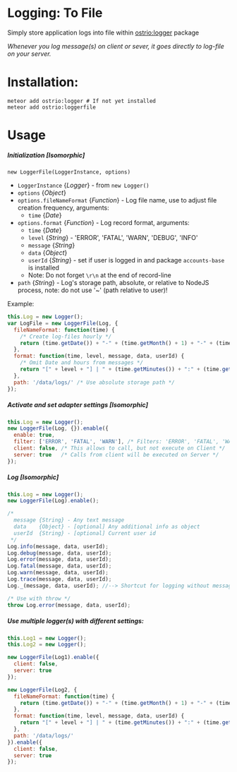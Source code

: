 Logging: To File
========
Simply store application logs into file within [ostrio:logger](https://atmospherejs.com/ostrio/logger) package

*Whenever you log message(s) on client or sever, it goes directly to log-file on your server.*

Installation:
========
```shell
meteor add ostrio:logger # If not yet installed
meteor add ostrio:loggerfile
```

Usage
========
##### Initialization [*Isomorphic*]
`new LoggerFile(LoggerInstance, options)`
 - `LoggerInstance` {*Logger*} - from `new Logger()`
 - `options` {*Object*}
 - `options.fileNameFormat` {*Function*} - Log file name, use to adjust file creation frequency, arguments:
   - `time` {*Date*}
 - `options.format` {*Function*} - Log record format, arguments:
   - `time` {*Date*}
   - `level` {*String*} - 'ERROR', 'FATAL', 'WARN', 'DEBUG', 'INFO'
   - `message` {*String*}
   - `data` {*Object*}
   - `userId` {*String*} - set if user is logged in and package `accounts-base` is installed
   - Note: Do not forget `\r\n` at the end of record-line
 - `path` {*String*} - Log's storage path, absolute, or relative to NodeJS process, note: do not use '~' (path relative to user)!

Example:
```javascript
this.Log = new Logger();
var LogFile = new LoggerFile(Log, {
  fileNameFormat: function(time) {
    /* Create log-files hourly */
    return (time.getDate()) + "-" + (time.getMonth() + 1) + "-" + (time.getFullYear()) + "_" + (time.getHours()) + ".log";
  },
  format: function(time, level, message, data, userId) {
    /* Omit Date and hours from messages */
    return "[" + level + "] | " + (time.getMinutes()) + ":" + (time.getSeconds()) + " | \"" + message + "\" | User: " + userId + "\r\n";
  },
  path: '/data/logs/' /* Use absolute storage path */
});
```

##### Activate and set adapter settings [*Isomorphic*]
```javascript
this.Log = new Logger();
new LoggerFile(Log, {}).enable({
  enable: true,
  filter: ['ERROR', 'FATAL', 'WARN'], /* Filters: 'ERROR', 'FATAL', 'WARN', 'DEBUG', 'INFO', 'TRACE', '*' */
  client: false, /* This allows to call, but not execute on Client */
  server: true   /* Calls from client will be executed on Server */
});
```

##### Log [*Isomorphic*]
```javascript
this.Log = new Logger();
new LoggerFile(Log).enable();

/*
  message {String} - Any text message
  data    {Object} - [optional] Any additional info as object
  userId  {String} - [optional] Current user id
 */
Log.info(message, data, userId);
Log.debug(message, data, userId);
Log.error(message, data, userId);
Log.fatal(message, data, userId);
Log.warn(message, data, userId);
Log.trace(message, data, userId);
Log._(message, data, userId); //--> Shortcut for logging without message, e.g.: simple plain log

/* Use with throw */
throw Log.error(message, data, userId);
```

##### Use multiple logger(s) with different settings:
```javascript
this.Log1 = new Logger();
this.Log2 = new Logger();

new LoggerFile(Log1).enable({
  client: false,
  server: true
});

new LoggerFile(Log2, {
  fileNameFormat: function(time) {
    return (time.getDate()) + "-" + (time.getMonth() + 1) + "-" + (time.getFullYear()) + "_" + (time.getHours()) + ".log";
  },
  format: function(time, level, message, data, userId) {
    return "[" + level + "] | " + (time.getMinutes()) + ":" + (time.getSeconds()) + " | \"" + message + "\" | User: " + userId + "\r\n";
  },
  path: '/data/logs/'
}).enable({
  client: false,
  server: true
});
```